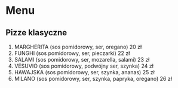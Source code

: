 # Menu

## Pizze klasyczne

1. MARGHERITA (sos pomidorowy, ser, oregano) 20 zł
2. FUNGHI (sos pomidorowy, ser, pieczarki) 22 zł
3. SALAMI (sos pomidorowy, ser, mozarella, salami) 23 zł
4. VESUVIO (sos pomidorowy, podwójny ser, szynka) 24 zł
5. HAWAJSKA (sos pomidorowy, ser, szynka, ananas) 25 zł
6. MILANO (sos pomidorowy, ser, szynka, papryka, oregano) 26 zł
